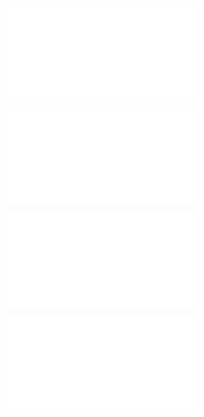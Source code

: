 ![@](steps/_.fa3ad648.md)

![@](steps/_.70b30df5.md)

![@](steps/prompt.2e341510.md)

![@](steps/_.7a89fe35.md)